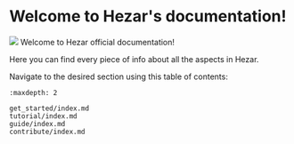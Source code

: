 # Welcome to Hezar's documentation!
![](https://github.com/hezarai/hezar/raw/main/hezar.png)
Welcome to Hezar official documentation!

Here you can find every piece of info about all the aspects in Hezar.

Navigate to the desired section using this table of contents:

```{toctree}
:maxdepth: 2

get_started/index.md
tutorial/index.md
guide/index.md
contribute/index.md
```
